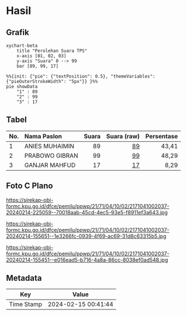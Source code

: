# Hasil

## Grafik

```mermaid
xychart-beta
    title "Perolehan Suara TPS"
    x-axis [01, 02, 03]
    y-axis "Suara" 0 --> 99
    bar [89, 99, 17]
```

```mermaid
%%{init: {"pie": {"textPosition": 0.5}, "themeVariables": {"pieOuterStrokeWidth": "5px"}} }%%
pie showData
    "1" : 89
    "2" : 99
    "3" : 17
```

## Tabel

| No. | Nama Paslon    | Suara | Suara (raw) | Persentase |
|:--- |:-------------- | -----:| -----------:| ----------:|
| 1   | ANIES MUHAIMIN | 89    | [89][p-1]   | 43,41      |
| 2   | PRABOWO GIBRAN | 99    | [99][p-2]   | 48,29      |
| 3   | GANJAR MAHFUD  | 17    | [17][p-3]   | 8,29       |


[p-1]: https://github.com/gigit-pemilu/pemilu-2024-21-kepulauan-riau/blob/main/pilpres/hitung-suara/sub/21-kepulauan-riau/sub/71-kota-batam/sub/04-nongsa/sub/1002-batu-besar/sub/037-tps/sub/paslon-1.txt
[p-2]: https://github.com/gigit-pemilu/pemilu-2024-21-kepulauan-riau/blob/main/pilpres/hitung-suara/sub/21-kepulauan-riau/sub/71-kota-batam/sub/04-nongsa/sub/1002-batu-besar/sub/037-tps/sub/paslon-2.txt
[p-3]: https://github.com/gigit-pemilu/pemilu-2024-21-kepulauan-riau/blob/main/pilpres/hitung-suara/sub/21-kepulauan-riau/sub/71-kota-batam/sub/04-nongsa/sub/1002-batu-besar/sub/037-tps/sub/paslon-3.txt

## Foto C Plano

https://sirekap-obj-formc.kpu.go.id/dfce/pemilu/ppwp/21/71/04/10/02/2171041002037-20240214-225059--70018aab-45cd-4ec5-93e5-f8911ef3a643.jpg

https://sirekap-obj-formc.kpu.go.id/dfce/pemilu/ppwp/21/71/04/10/02/2171041002037-20240214-155651--1e3266fc-0939-4f69-ac69-31d8c63315b5.jpg

https://sirekap-obj-formc.kpu.go.id/dfce/pemilu/ppwp/21/71/04/10/02/2171041002037-20240214-155451--e016ead5-b716-4a8a-86cc-8038ef0ad548.jpg


## Metadata

| Key        | Value               |
| ---------- | ------------------- |
| Time Stamp | 2024-02-15 00:41:44 |



